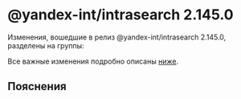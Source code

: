 # @yandex-int/intrasearch 2.145.0

<!-- ЧЕЛОВЕЧЕСКОЕ ВСТУПЛЕНИЕ -->

Изменения, вошедшие в релиз @yandex-int/intrasearch 2.145.0, разделены на группы:

Все важные изменения подробно описаны [ниже](#Пояснения).

## Пояснения

